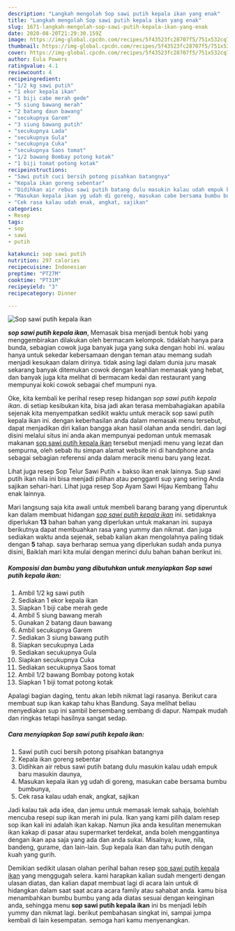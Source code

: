 ```yaml
---
description: "Langkah mengolah Sop sawi putih kepala ikan yang enak"
title: "Langkah mengolah Sop sawi putih kepala ikan yang enak"
slug: 1671-langkah-mengolah-sop-sawi-putih-kepala-ikan-yang-enak
date: 2020-08-20T21:29:30.159Z
image: https://img-global.cpcdn.com/recipes/5f43523fc28707f5/751x532cq70/sop-sawi-putih-kepala-ikan-foto-resep-utama.jpg
thumbnail: https://img-global.cpcdn.com/recipes/5f43523fc28707f5/751x532cq70/sop-sawi-putih-kepala-ikan-foto-resep-utama.jpg
cover: https://img-global.cpcdn.com/recipes/5f43523fc28707f5/751x532cq70/sop-sawi-putih-kepala-ikan-foto-resep-utama.jpg
author: Eula Powers
ratingvalue: 4.1
reviewcount: 4
recipeingredient:
- "1/2 kg sawi putih"
- "1 ekor kepala ikan"
- "1 biji cabe merah gede"
- "5 siung bawang merah"
- "2 batang daun bawang"
- "secukupnya Garem"
- "3 siung bawang putih"
- "secukupnya Lada"
- "secukupnya Gula"
- "secukupnya Cuka"
- "secukupnya Saos tomat"
- "1/2 bawang Bombay potong kotak"
- "1 biji tomat potong kotak"
recipeinstructions:
- "Sawi putih cuci bersih potong pisahkan batangnya"
- "Kepala ikan goreng sebentar"
- "Didihkan air rebus sawi putih batang dulu masukin kalau udah empuk baru masukin daunya,"
- "Masukan kepala ikan yg udah di goreng, masukan cabe bersama bumbu bumbunya,"
- "Cek rasa kalau udah enak, angkat, sajikan"
categories:
- Resep
tags:
- sop
- sawi
- putih

katakunci: sop sawi putih 
nutrition: 297 calories
recipecuisine: Indonesian
preptime: "PT27M"
cooktime: "PT31M"
recipeyield: "3"
recipecategory: Dinner

---
```



![Sop sawi putih kepala ikan](https://img-global.cpcdn.com/recipes/5f43523fc28707f5/751x532cq70/sop-sawi-putih-kepala-ikan-foto-resep-utama.jpg)

<b><i>sop sawi putih kepala ikan</i></b>, Memasak bisa menjadi bentuk hobi yang menggembirakan dilakukan oleh bermacam kelompok. tidaklah hanya para bunda, sebagian cowok juga banyak juga yang suka dengan hobi ini. walau hanya untuk sekedar kebersamaan dengan teman atau memang sudah menjadi kesukaan dalam dirinya. tidak asing lagi dalam dunia juru masak sekarang banyak ditemukan cowok dengan keahlian memasak yang hebat, dan banyak juga kita melihat di bermacam kedai dan restaurant yang mempunyai koki cowok sebagai chef mumpuni nya.

Oke, kita kembali ke perihal resep resep hidangan <i>sop sawi putih kepala ikan</i>. di setiap kesibukan kita, bisa jadi akan terasa membahagiakan apabila sejenak kita menyempatkan sedikit waktu untuk meracik sop sawi putih kepala ikan ini. dengan keberhasilan anda dalam memasak menu tersebut, dapat menjadikan diri kalian bangga akan hasil olahan anda sendiri. dan lagi disini melalui situs ini anda akan mempunyai pedoman untuk memasak makanan <u>sop sawi putih kepala ikan</u> tersebut menjadi menu yang lezat dan sempurna, oleh sebab itu simpan alamat website ini di handphone anda sebagai sebagian referensi anda dalam meracik menu baru yang lezat.

Lihat juga resep Sop Telur Sawi Putih + bakso ikan enak lainnya. Sup sawi putih ikan nila ini bisa menjadi pilihan atau pengganti sup yang sering Anda sajikan sehari-hari. Lihat juga resep Sop Ayam Sawi Hijau Kembang Tahu enak lainnya.


Mari langsung saja kita awali untuk membeli barang barang yang diperuntuk kan dalam membuat hidangan <u><i>sop sawi putih kepala ikan</i></u> ini. setidaknya diperlukan <b>13</b> bahan bahan yang diperlukan untuk makanan ini. supaya berikutnya dapat membuahkan rasa yang yummy dan nikmat. dan juga sediakan waktu anda sejenak, sebab kalian akan mengolahnya paling tidak dengan <b>5</b> tahap. saya berharap semua yang diperlukan sudah anda punya disini, Baiklah mari kita mulai dengan merinci dulu bahan bahan berikut ini.

<!--inarticleads1-->

##### Komposisi dan bumbu yang dibutuhkan untuk menyiapkan Sop sawi putih kepala ikan:

1. Ambil 1/2 kg sawi putih
1. Sediakan 1 ekor kepala ikan
1. Siapkan 1 biji cabe merah gede
1. Ambil 5 siung bawang merah
1. Gunakan 2 batang daun bawang
1. Ambil secukupnya Garem
1. Sediakan 3 siung bawang putih
1. Siapkan secukupnya Lada
1. Sediakan secukupnya Gula
1. Siapkan secukupnya Cuka
1. Sediakan secukupnya Saos tomat
1. Ambil 1/2 bawang Bombay potong kotak
1. Siapkan 1 biji tomat potong kotak


Apalagi bagian daging, tentu akan lebih nikmat lagi rasanya. Berikut cara membuat sup ikan kakap tahu khas Bandung. Saya melihat beliau menyediakan sup ini sambil bersembang sembang di dapur. Nampak mudah dan ringkas tetapi hasilnya sangat sedap. 

<!--inarticleads2-->

##### Cara menyiapkan Sop sawi putih kepala ikan:

1. Sawi putih cuci bersih potong pisahkan batangnya
1. Kepala ikan goreng sebentar
1. Didihkan air rebus sawi putih batang dulu masukin kalau udah empuk baru masukin daunya,
1. Masukan kepala ikan yg udah di goreng, masukan cabe bersama bumbu bumbunya,
1. Cek rasa kalau udah enak, angkat, sajikan


Jadi kalau tak ada idea, dan jemu untuk memasak lemak sahaja, bolehlah mencuba resepi sup ikan merah ini pula. Ikan yang kami pilih dalam resep sop ikan kali ini adalah ikan kakap. Namun jika anda kesulitan menemukan ikan kakap di pasar atau supermarket terdekat, anda boleh menggantinya dengan ikan apa saja yang ada dan anda sukai. Misalnya; kuwe, nila, bandeng, gurame, dan lain-lain. Sup kepala ikan dan tahu putih dengan kuah yang gurih. 

Demikian sedikit ulasan olahan perihal bahan resep <u>sop sawi putih kepala ikan</u> yang menggugah selera. kami harapkan kalian sudah mengerti dengan ulasan diatas, dan kalian dapat membuat lagi di acara lain untuk di hidangkan dalam saat saat acara acara family atau sahabat anda. kamu bisa menambahkan bumbu bumbu yang ada diatas sesuai dengan keinginan anda, sehingga menu <b>sop sawi putih kepala ikan</b> ini bs menjadi lebih yummy dan nikmat lagi. berikut pembahasan singkat ini, sampai jumpa kembali di lain kesempatan. semoga hari kamu menyenangkan.
